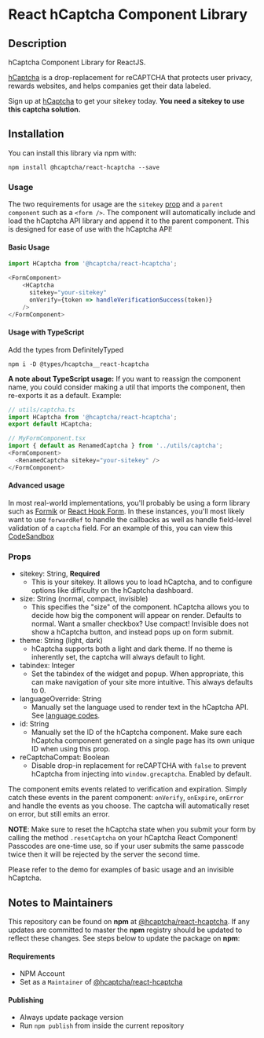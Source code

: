 # React hCaptcha Component Library

## Description

hCaptcha Component Library for ReactJS.

[hCaptcha](https://www.hcaptcha.com) is a drop-replacement for reCAPTCHA that protects user privacy, rewards websites, and helps companies get their data labeled.

Sign up at [hCaptcha](https://wwww.hcaptcha.com) to get your sitekey today. **You need a sitekey to use this captcha solution.**

## Installation

You can install this library via npm with:

```
npm install @hcaptcha/react-hcaptcha --save
```

### Usage
The two requirements for usage are the `sitekey` [prop](#props) and a `parent component` such as a `<form />`. The component will automatically include and load the
hCaptcha API library and append it to the parent component. This is designed for ease of use with the hCaptcha API!

#### Basic Usage

```js
import HCaptcha from '@hcaptcha/react-hcaptcha';

<FormComponent>
    <HCaptcha
      sitekey="your-sitekey"
      onVerify={token => handleVerificationSuccess(token)}
    />
</FormComponent>
```

#### Usage with TypeScript
Add the types from DefinitelyTyped

```
npm i -D @types/hcaptcha__react-hcaptcha
```

**A note about TypeScript usage:** If you want to reassign the component name, you could consider making a util that imports the component, then re-exports it as a default. Example:

```ts
// utils/captcha.ts
import HCaptcha from '@hcaptcha/react-hcaptcha';
export default HCaptcha;

// MyFormComponent.tsx
import { default as RenamedCaptcha } from '../utils/captcha';
<FormComponent>
  <RenamedCaptcha sitekey="your-sitekey" />
</FormComponent>
```

#### Advanced usage

In most real-world implementations, you'll probably be using a form library such as [Formik](https://github.com/jaredpalmer/formik) or [React Hook Form](https://github.com/react-hook-form/react-hook-form). In these instances, you'll most likely want to use `forwardRef` to handle the callbacks as well as handle field-level validation of a `captcha` field. For an example of this, you can view this [CodeSandbox](https://codesandbox.io/s/react-hcaptcha-formik-example-2u5ut)

### Props

- sitekey: String, **Required**
  - This is your sitekey. It allows you to load hCaptcha, and to configure options like difficulty on the hCaptcha dashboard.
- size: String (normal, compact, invisible)
  - This specifies the "size" of the component. hCaptcha allows you to decide how big the component will appear on render. Defaults to normal.
    Want a smaller checkbox? Use compact! Invisible does not show a hCaptcha button, and instead pops up on form submit.
- theme: String (light, dark)
  - hCaptcha supports both a light and dark theme. If no theme is inherently set, the captcha will always default to light.
- tabindex: Integer
  - Set the tabindex of the widget and popup. When appropriate, this can make navigation of your site more intuitive. This always defaults to 0.
- languageOverride: String
  - Manually set the language used to render text in the hCaptcha API. See [language codes](https://hcaptcha.com/docs/languages).
- id: String
  - Manually set the ID of the hCaptcha component. Make sure each hCaptcha component generated on a single page has its own unique ID when using this prop.
- reCaptchaCompat: Boolean
  - Disable drop-in replacement for reCAPTCHA with `false` to prevent hCaptcha from injecting into `window.grecaptcha`. Enabled by default.

The component emits events related to verification and expiration. Simply catch these events in the parent component: `onVerify`, `onExpire`, `onError` and handle the events as you choose. The captcha will automatically reset on error, but still emits an error.

**NOTE**: Make sure to reset the hCaptcha state when you submit your form by calling the method `.resetCaptcha` on your hCaptcha React Component! Passcodes are one-time use, so if your user submits the same passcode twice then it will be rejected by the server the second time.

Please refer to the demo for examples of basic usage and an invisible hCaptcha.

## Notes to Maintainers

This repository can be found on **npm** at [@hcaptcha/react-hcaptcha](https://www.npmjs.com/package/@hcaptcha/react-hcaptcha). If any updates are committed to master the **npm** registry should be updated to reflect these changes. See steps below to update the package on **npm**:

#### Requirements

- NPM Account
- Set as a `Maintainer` of [@hcaptcha/react-hcaptcha](https://www.npmjs.com/package/@hcaptcha/react-hcaptcha)

#### Publishing

- Always update package version
- Run `npm publish` from inside the current repository
